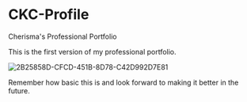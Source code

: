 # CKC-Profile
Cherisma's Professional Portfolio

This is the first version of my professional portfolio. 

![2B25858D-CFCD-451B-8D78-C42D992D7E81](https://user-images.githubusercontent.com/120153872/211454653-ce0d4649-ef78-440a-a8ea-18ece2b50d61.jpeg)

Remember how basic this is and look forward to making it better in the future.

